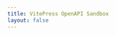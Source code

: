 ```yaml
---
title: VitePress OpenAPI Sandbox
layout: false
---
```


<script setup lang="ts">
import Sandbox from '../../docs/.vitepress/theme/components/sandbox/Sandbox.vue'
</script>

<Sandbox />
